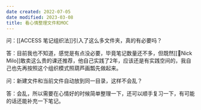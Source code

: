 ```yaml
---
date created: 2022-07-05
date modified: 2023-03-08
title: 看心情整理文件和MOC
---
```


问：[[ACCESS 笔记组织法]]引入了这么多文件夹，真的有必要吗？

答：目前我也不知道，感觉是有点没必要，毕竟笔记数量还不多，但既然[[🧑Nick Milo]]敢卖这么贵的课还推荐，他自己实践了2年，应该还是有实践空间的，我自己也先再按照这个组织模式照葫芦画瓢先做起来。

问：新建文件和当前文件自动放到同一目录，这样不会乱？

答：会乱，所以需要在心情好的时候简单整理一下，还可以顺手复习一下，有可能的话还能补充一下笔记。

